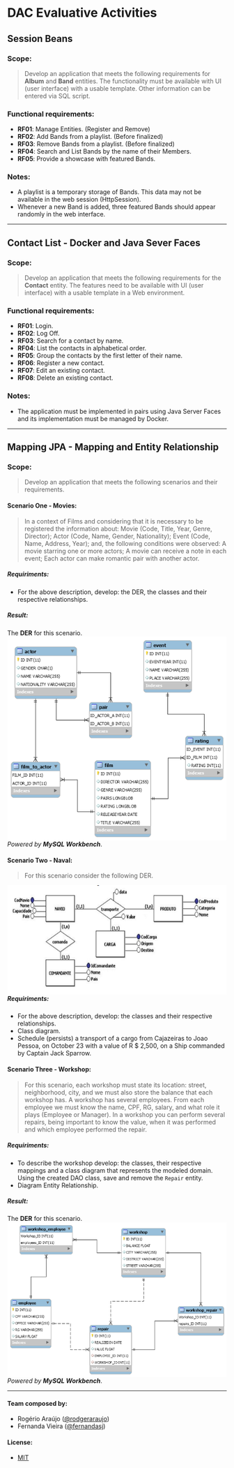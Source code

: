 # DAC Evaluative Activities

## Session Beans
### Scope:

>  Develop an application that meets the following requirements for **Album** and **Band** entities. The functionality must be available with UI (user interface) with a usable template. Other information can be entered via SQL script. 

### Functional requirements:
- **RF01**: Manage Entities. (Register and Remove) 
- **RF02**: Add Bands from a playlist. (Before finalized)
- **RF03**: Remove Bands from a playlist. (Before finalized)
- **RF04**: Search and List Bands by the name of their Members.
- **RF05**: Provide a showcase with featured Bands.

### Notes:
- A playlist is a temporary storage of Bands. This data may not be available in the web session (HttpSession).
- Whenever a new Band is added, three featured Bands should appear randomly in the web interface.

___

## Contact List - Docker and Java Sever Faces
### Scope:

>  Develop an application that meets the following requirements for the **Contact** entity. The features need to be available with UI (user interface) with a usable template in a Web environment. 

### Functional requirements:
- **RF01**: Login.
- **RF02**: Log Off.
- **RF03**: Search for a contact by name.
- **RF04**: List the contacts in alphabetical order.
- **RF05**: Group the contacts by the first letter of their name.
- **RF06**: Register a new contact.
- **RF07**: Edit an existing contact.
- **RF08**: Delete an existing contact.


### Notes:
- The application must be implemented in pairs using Java Server Faces and its implementation must be managed by Docker.

___

## Mapping JPA - Mapping and Entity Relationship
### Scope:

>  Develop an application that meets the following scenarios and their requirements. 

#### Scenario One - Movies:
> In a context of Films and considering that it is necessary to be registered the information about: Movie (Code, Title, Year, Genre, Director); Actor (Code, Name, Gender, Nationality); Event (Code, Name, Address, Year); and, the following conditions were observed: A movie starring one or more actors; A movie can receive a note in each event; Each actor can make romantic pair with another actor.
##### Requiriments:
- For the above description, develop: the DER, the classes and their respective relationships.

##### Result:
The **DER** for this scenario.
<img src="/dac-mapping/Diagram ER/dac-mapping-scenario1.png"
     alt="DER SCENARIO 1"
     style="float: left; margin-right: 10px;" />
     
*Powered by **MySQL Workbench***.

#### Scenario Two - Naval:
> For this scenario consider the following DER.

<img src="/dac-mapping/Diagram ER/dac-mapping-scenario2.png"
     alt="DER SCENARIO 2"
     style="float: left; margin-right: 10px;" />

##### Requiriments:
- For the above description, develop: the classes and their respective relationships.
- Class diagram.
- Schedule (persists) a transport of a cargo from Cajazeiras to Joao Pessoa, on October 23 with a value of R $ 2,500, on a Ship commanded by Captain Jack Sparrow.

#### Scenario Three - Workshop:
> For this scenario, each workshop must state its location: street, neighborhood, city, and we must also store the balance that each workshop has. A workshop has several employees. From each employee we must know the name, CPF, RG, salary, and what role it plays (Employee or Manager). In a workshop you can perform several repairs, being important to know the value, when it was performed and which employee performed the repair.

##### Requiriments:
- To describe the workshop develop: the classes, their respective mappings and a class diagram that represents the modeled domain. Using the created DAO class, save and remove the ``Repair`` entity.
- Diagram Entity Relationship.

##### Result:
The **DER** for this scenario.
<img src="/dac-mapping/Diagram ER/dac-mapping-scenario3.png"
     alt="DER SCENARIO 3"
     style="float: left; margin-right: 10px;" />
     
*Powered by **MySQL Workbench***.

___

#### Team composed by:

- Rogério Araújo ([@rodgeraraujo](https://github.com/rodgeraraujo))
- Fernanda Vieira ([@fernandasj](https://github.com/fernandasj))

#### License:

- [MIT](LICENSE)